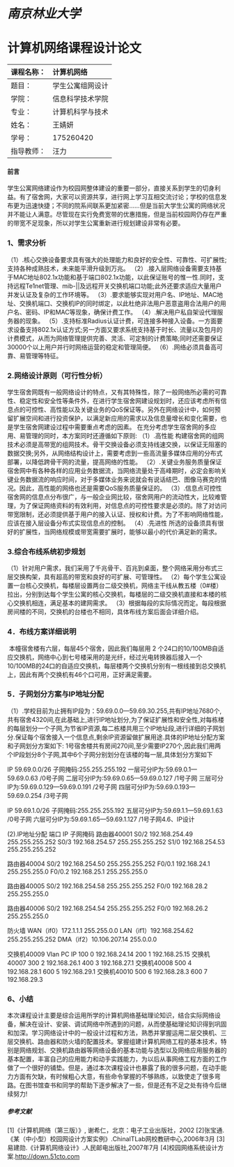 # *南京林业大学*

# 计算机网络课程设计论文

| 课程名称： | 计算机网络       |
| :--------- | :--------------- |
| 题目：     | 学生公寓组网设计 |
| 学院：     | 信息科学技术学院 |
| 专业：     | 计算机科学与技术 |
| 姓名：     | 王婧妍           |
| 学号：     | 175260420        |
| 指导教师： | 汪力             |



#### 前言

学生公寓网络建设作为校园网整体建设的重要一部分，直接关系到学生的切身利益。有了宿舍网，大家可以资源共享，进行网上学习互相交流讨论；学校的信息发布更为迅速快捷；不同的院系间联系更加紧密……但是当前大学生公寓的网络状况并不能让人满意。尽管现在实行免费宽带的优惠措施，但是当前校园网仍存在严重的带宽不足现象，所以对学生公寓重新进行规划建设非常有必要。

### 1、需求分析  

 （1）.核心交换设备要求具有强大的处理能力和良好的安全性、可靠性、可扩展性;支持各种成熟技术，未来能平滑升级到万兆。
 （2）.接入层网络设备需要支持基于MAC地址802.1x功能和基于端口802.1x功能，以此保证账号的惟一性.同时，支持远程Te1net管理、mib-||及远程开关交换机端口功能;此外还要求适应大量用户并发认证及复杂的工作环境等。
 （3）.要求能够实现对用户名、IP地址、MAC地址、交换机端口、交换机IP的同时绑定，以此杜绝非法用户恶意盗用合法用户的用户名、密码、IP和MAC等现象，确保计费工作。
 （4）.解决用户私自架设代理服务器的现象。
 （5）.支持标准Radius认证计费，可连接多种接入设备。一方面要求设备支持802.1x认证方式;另一方面又要求系统支持基于时长、流量以及包月的计费模式，从而为网络管理提供完善、灵活、可定制的计费策略;同时还需要保证30000个以上用户并行时网络运营的稳定和管理简便。
 （6）.网络必须具备高可靠、易管理等特征。

### 2.网络设计原则（可行性分析）

 学生宿舍网既有一般网络设计的特点，又有其特殊性，除了一般网络所必需的可靠性、稳定性和安全性等条件外，在进行学生宿舍网建设规划时，还应该考虑所有信息点的可控性、高性能以及关键业务的QoS保证等。另外在网络设计中，如何预留扩展空间和进行投资保护，以满足新应用的需求以及信息量增长和变化需要，也是学生宿舍网建设过程中需要重点考虑的因素。
 在充分考虑学生宿舍网的多应用、易管理的同时，本方案同时还遵循如下原则:
 （1）.高性能
 构建宿舍网的组网技术必须是高带宽的组网技术。骨干交换设备必须支持线速交换，以保证无阻塞的数据交换;另外，从网络结构设计上，需要考虑到一些高流量多媒体应用的分布式部署，以降低跨骨干网的流量，提高网络的性能。
 （2）.关键业务服务质量保证
 宿舍网中有各种各样的应用业务数据流，当网络流量处于高峰期时，必定会影响关键业务数据流的响应时间，对于多媒体业务来说就会有说话结巴、图像马赛克的情况。因此，高性能的网络也还是需要QoS服务质量保证的。
 （3）.信息点可控性
 宿舍网的信息点分布很广，与一般企业网比较，宿舍网用户的流动性大，比较难管理，为了保证网络资料的有效利用，对信息点的可控性要求是必须的。除了对访问带宽限制，还必须提供基于用户的接入认证、授权和计费。为了不影响网络性能，应该在接入层设备分布式实现信息点的控制。
 （4）.先进性
 所选的设备须具有很好的扩展性，当网络规模或带宽需要扩展时，能够以最小的代价满足新的需求。

### 3.综合布线系统初步规划

 （1）针对用户需求，我们采用了千兆骨干、百兆到桌面，整个网络采用分布式三层交换构架，具有超高的带宽和良好的可扩展、可管理性。
 （2）每个学生公寓设置一台核心交换机，每楼层设置两台二级交换机，网络主干线从教五楼（0#楼）拉出，分别到达每个学生公寓的核心交换机，每楼层的二级交换机直接和本楼的核心交换机相连，满足基本的建网需求。
 （3）根据每段的实际情况而定。每段根据房间楼的不同，交换机的台楼也不相同，具体布线方案后面会详细介绍。

### 4．布线方案详细说明

​        本幢宿舍楼有六层，每层45个宿舍，因此我们每层用 2 个24口的10/100MB自适应交换机，网络中心到七号楼采用的是光纤，经过光电转换器后接入一个10/100MB的24口的自适应交换机，每层楼两个交换机分别有一根线接到总交换机上，因此有两个交换机有46个口可用，正好满足需要。

### 5．子网划分方案与IP地址分配

 （1）.学校目前为止拥有IP段为：59.69.0.0—59.69.30.255,共有IP地址7680个,共有宿舍4320间,在此基础上,进行IP地址划分,为了保证扩展性和安全性,对每栋楼的每层划分一个子网,为节省IP资源,每二栋楼共用三个IP地址段,进行详细的子网划分.保证每个宿舍接入一个信息点,剩余IP资源留做扩展用途.具体的IP地址分配方案和子网划分方案如下:
       1号宿舍楼共有房间270间,至少需要IP270个,因此我们用两个IP段划分8个子网,其中6个子网分别划分在该楼的每一层,具体划分方案如下

 IP 59.69.0.0/26   子网掩码:255.255.255.192
 一层可分IP为:59.69.0.1—59.69.0.63    /0号子网
 二层可分IP为:59.69.0.65—59.69.0.127    /1号子网
 三层可分IP为:59.69.0.129—59.69.0.191    /2号子网
 四层可分IP为:59.69.0.193—59.69.0.254    /3号子网

 IP 59.69.1.0/26  子网掩码:255.255.255.192
 五层可分IP为:59.69.1.1—59.69.1.63      /0号子网
 六层可分IP为:59.69.1.65—59.69.1.127    /1号子网4.6、IP设计

 (2).IP地址分配
 端口             IP                 子网掩码
 路由器40001
 S0/2   192.168.254.49   255.255.255.252
 S0/3   192.168.254.57   255.255.255.252
 S1/0   192.168.254.53   255.255.255.252

路由器40004
 S0/2    192.168.254.50   255.255.255.252
 F0/0.1   192.168.24.1      255.255.255.0
 F0/0.2   192.168.25.1      255.255.255.0

 路由器40005
 S0/2   192.168.254.58   255.255.255.252
 F0/0   192.168.28.2        255.255.255.0

 路由器40006
 S0/2  192.168.254.54    255.255.255.252
 F0/0  192.168.26.2        255.255.255.0

 防火墙
 WAN（if0）172.1.1.1      255.255.0.0
 LAN（if1）192.168.254.62     255.255.255.252
 DMA（if2）10.106.207.14      255.0.0.0

 交换机40009
 Vlan  PC  IP
 100   0   192.168.24.14
 200   1   192.168.25.15
 交换机40007
 300   2   192.168.26.1
 400   3   192.168.27.1
 交换机40008
 500   4  192.168.28.1
 600   5  192.168.29.1
 交换机40010
 500   6  192.168.28.3
 600   7  192.168.29.3

### 6、小结

​       本次课程设计主要是综合运用所学的计算机网络基础理论知识，结合实际网络设备，解决在设计、安装、调试网络中所遇到的问题，从而使基础理论知识得到巩固和加深。学习网络设计中的一般设计过程和方法，熟悉并掌握运用二层交换机、三层交换机、路由器和防火墙的配置技术。掌握组建计算机网络工程的基本技术，特别是网络规划、交换机路由器等网络设备的基本功能与选型以及网络应用服务器的基本配置，丰富自己的应用能力和动手实践能力，为以后从事网络工程方面的工作做了一个很好的铺垫。但是，通过本次课程设计也暴露了我的很多问题，在动手能力方面有欠缺，有时候粗心大意，有些命令掌握的不够熟练，以致使走了很多弯路。在图书馆查书和同学的帮助下逐步解决了一些，但是还有不足之处有待今后继续努力!

 ##### 参考文献

 [1]《计算机网络（第三版）》, 谢希仁，北京：电子工业出版社，2002 
 [2]张宝通.《某（中小型）校园网设计方案实例》.ChinaITLab网校教研中心,2006年3月
 [3]易建勋.《计算机网络设计》.人民邮电出版社,2007年7月
 [4]校园网络系统设计方案.http://down.51cto.com